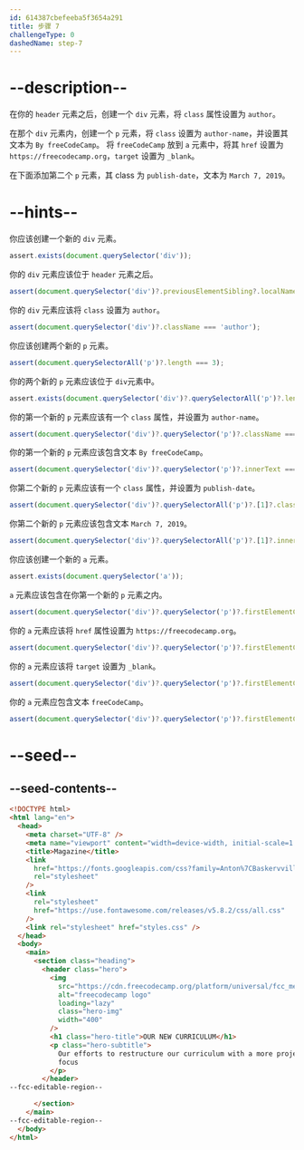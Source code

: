 ```yaml
---
id: 614387cbefeeba5f3654a291
title: 步骤 7
challengeType: 0
dashedName: step-7
---
```


# --description--

在你的 `header` 元素之后，创建一个 `div` 元素，将 `class` 属性设置为 `author`。

在那个 `div` 元素内，创建一个 `p` 元素，将 `class` 设置为 `author-name`，并设置其文本为 `By freeCodeCamp`。 将 `freeCodeCamp` 放到 `a` 元素中，将其 `href` 设置为 `https://freecodecamp.org`，`target` 设置为 `_blank`。


在下面添加第二个 `p` 元素，其 class 为 `publish-date`，文本为 `March 7, 2019`。

# --hints--

你应该创建一个新的 `div` 元素。

```js
assert.exists(document.querySelector('div'));
```

你的 `div` 元素应该位于 `header` 元素之后。

```js
assert(document.querySelector('div')?.previousElementSibling?.localName === 'header');
```

你的 `div` 元素应该将 `class` 设置为 `author`。

```js
assert(document.querySelector('div')?.className === 'author');
```

你应该创建两个新的 `p` 元素。

```js
assert(document.querySelectorAll('p')?.length === 3);
```

你的两个新的 `p` 元素应该位于 `div`元素中。

```js
assert.exists(document.querySelector('div')?.querySelectorAll('p')?.length === 2);
```

你的第一个新的 `p` 元素应该有一个 `class` 属性，并设置为 `author-name`。

```js
assert(document.querySelector('div')?.querySelector('p')?.className === 'author-name');
```

你的第一个新的 `p` 元素应该包含文本 `By freeCodeCamp`。

```js
assert(document.querySelector('div')?.querySelector('p')?.innerText === 'By freeCodeCamp');
```

你第二个新的 `p` 元素应该有一个 `class` 属性，并设置为 `publish-date`。

```js
assert(document.querySelector('div')?.querySelectorAll('p')?.[1]?.className === 'publish-date');
```

你第二个新的 `p` 元素应该包含文本 `March 7, 2019`。

```js
assert(document.querySelector('div')?.querySelectorAll('p')?.[1]?.innerText === 'March 7, 2019');
```

你应该创建一个新的 `a` 元素。

```js
assert.exists(document.querySelector('a'));
```

`a` 元素应该包含在你第一个新的 `p` 元素之内。

```js
assert(document.querySelector('div')?.querySelector('p')?.firstElementChild?.localName === 'a');
```

你的 `a` 元素应该将 `href` 属性设置为 `https://freecodecamp.org`。

```js
assert(document.querySelector('div')?.querySelector('p')?.firstElementChild?.getAttribute('href') === 'https://freecodecamp.org');
```

你的 `a` 元素应该将 `target` 设置为 `_blank`。

```js
assert(document.querySelector('div')?.querySelector('p')?.firstElementChild?.getAttribute('target') === '_blank');
```

你的 `a` 元素应包含文本 `freeCodeCamp`。

```js
assert(document.querySelector('div')?.querySelector('p')?.firstElementChild?.innerText === 'freeCodeCamp');
```

# --seed--

## --seed-contents--

```html
<!DOCTYPE html>
<html lang="en">
  <head>
    <meta charset="UTF-8" />
    <meta name="viewport" content="width=device-width, initial-scale=1.0" />
    <title>Magazine</title>
    <link
      href="https://fonts.googleapis.com/css?family=Anton%7CBaskervville%7CRaleway&display=swap"
      rel="stylesheet"
    />
    <link
      rel="stylesheet"
      href="https://use.fontawesome.com/releases/v5.8.2/css/all.css"
    />
    <link rel="stylesheet" href="styles.css" />
  </head>
  <body>
    <main>
      <section class="heading">
        <header class="hero">
          <img
            src="https://cdn.freecodecamp.org/platform/universal/fcc_meta_1920X1080-indigo.png"
            alt="freecodecamp logo"
            loading="lazy"
            class="hero-img"
            width="400"
          />
          <h1 class="hero-title">OUR NEW CURRICULUM</h1>
          <p class="hero-subtitle">
            Our efforts to restructure our curriculum with a more project-based
            focus
          </p>
        </header>
--fcc-editable-region--

      </section>
    </main>
--fcc-editable-region--
  </body>
</html>
```

```css

```
